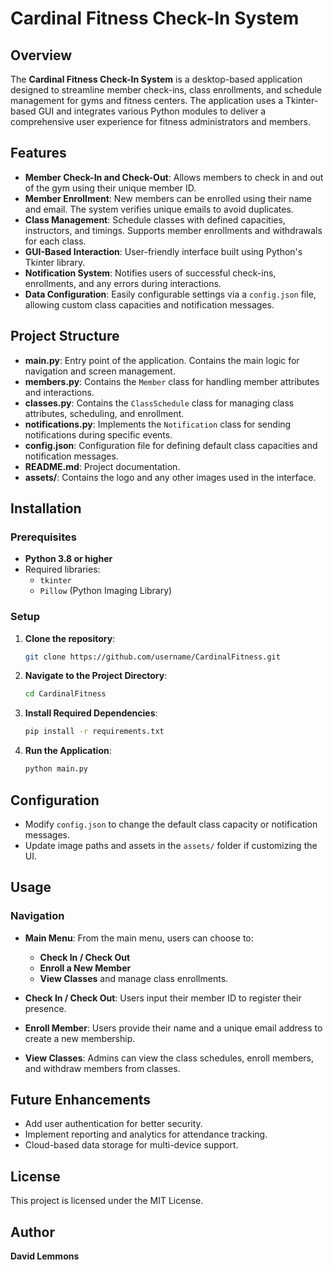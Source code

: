 # Cardinal Fitness Check-In System

## Overview
The **Cardinal Fitness Check-In System** is a desktop-based application designed to streamline member check-ins, class enrollments, and schedule management for gyms and fitness centers. The application uses a Tkinter-based GUI and integrates various Python modules to deliver a comprehensive user experience for fitness administrators and members.

## Features
- **Member Check-In and Check-Out**: Allows members to check in and out of the gym using their unique member ID.
- **Member Enrollment**: New members can be enrolled using their name and email. The system verifies unique emails to avoid duplicates.
- **Class Management**: Schedule classes with defined capacities, instructors, and timings. Supports member enrollments and withdrawals for each class.
- **GUI-Based Interaction**: User-friendly interface built using Python's Tkinter library.
- **Notification System**: Notifies users of successful check-ins, enrollments, and any errors during interactions.
- **Data Configuration**: Easily configurable settings via a `config.json` file, allowing custom class capacities and notification messages.

## Project Structure
- **main.py**: Entry point of the application. Contains the main logic for navigation and screen management.
- **members.py**: Contains the `Member` class for handling member attributes and interactions.
- **classes.py**: Contains the `ClassSchedule` class for managing class attributes, scheduling, and enrollment.
- **notifications.py**: Implements the `Notification` class for sending notifications during specific events.
- **config.json**: Configuration file for defining default class capacities and notification messages.
- **README.md**: Project documentation.
- **assets/**: Contains the logo and any other images used in the interface.

## Installation

### Prerequisites
- **Python 3.8 or higher**
- Required libraries:
  - `tkinter`
  - `Pillow` (Python Imaging Library)

### Setup
1. **Clone the repository**:
    ```bash
    git clone https://github.com/username/CardinalFitness.git
    ```

2. **Navigate to the Project Directory**:
    ```bash
    cd CardinalFitness
    ```

3. **Install Required Dependencies**:
    ```bash
    pip install -r requirements.txt
    ```

4. **Run the Application**:
    ```bash
    python main.py
    ```

## Configuration
- Modify `config.json` to change the default class capacity or notification messages.
- Update image paths and assets in the `assets/` folder if customizing the UI.

## Usage

### Navigation
- **Main Menu**: From the main menu, users can choose to:
  - **Check In / Check Out**
  - **Enroll a New Member**
  - **View Classes** and manage class enrollments.

- **Check In / Check Out**: Users input their member ID to register their presence.
- **Enroll Member**: Users provide their name and a unique email address to create a new membership.
- **View Classes**: Admins can view the class schedules, enroll members, and withdraw members from classes.

## Future Enhancements
- Add user authentication for better security.
- Implement reporting and analytics for attendance tracking.
- Cloud-based data storage for multi-device support.

## License
This project is licensed under the MIT License.

## Author
**David Lemmons**
